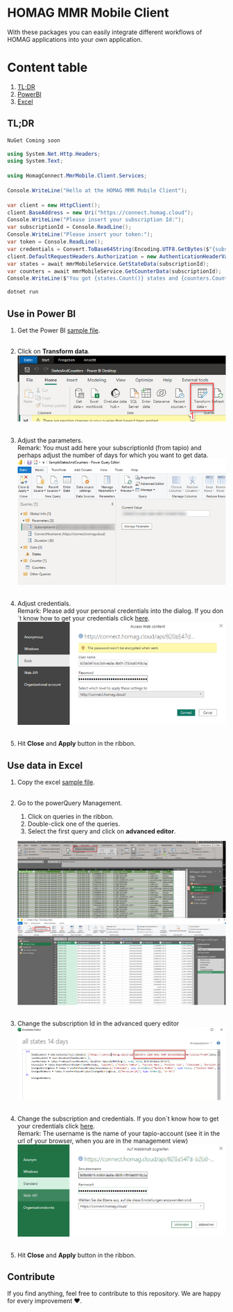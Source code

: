# HOMAG MMR Mobile Client

With these packages you can easily integrate different workflows of HOMAG applications into your own application.

# Content table

1. [TL;DR](#tldr)
2. [PowerBI](#use-in-power-bi)
3. [Excel](#use-data-in-excel)

## TL;DR

~~~bash
NuGet Coming soon 
~~~

~~~csharp
using System.Net.Http.Headers;
using System.Text;

using HomagConnect.MmrMobile.Client.Services;

Console.WriteLine("Hello at the HOMAG MMR Mobile Client");

var client = new HttpClient();
client.BaseAddress = new Uri("https://connect.homag.cloud");
Console.WriteLine("Please insert your subscription Id:");
var subscriptionId = Console.ReadLine();
Console.WriteLine("Please insert your token:");
var token = Console.ReadLine();
var credentials = Convert.ToBase64String(Encoding.UTF8.GetBytes($"{subscriptionId}:{token}"));
client.DefaultRequestHeaders.Authorization = new AuthenticationHeaderValue("Basic", credentials);
var states = await mmrMobileService.GetStateData(subscriptionId);
var counters = await mmrMobileService.GetCounterData(subscriptionId);
Console.WriteLine($"You got {states.Count()} states and {counters.Count()} counter for the last 14 days")
~~~

~~~bash
dotnet run
~~~


## Use in Power BI

1. Get the Power BI [sample file](/Applications/MmrMobile/Samples/PowerBI/StatesAndCounters.pbix).<br><br>


2. Click on **Transform data**.<br>
![Transform](Assets/pbi_main.png)<br><br>

3. Adjust the parameters.<br>
Remark: You must add here your subscriptionId (from tapio) and perhaps adjust the number of days for which you want to get data.<br>
![Parameter adjust](Assets/pbi_params.png)<br><br>

4. Adjust credentials. <br>
Remark: Please add your personal credentials into the dialog. If you don´t know how to get your credentials click [here](/README.md#get-your-personal-access-token-for-your-application).<br>
![Parameter adjust](Assets/pbi_connect.png)<br><br>

5. Hit **Close** and **Apply** button in the ribbon.<br>


## Use data in Excel

1. Copy the excel [sample file](/Applications/MmrMobile/Samples/Excel/StatesAndCounters.xlsx).<br><br>

2. Go to the powerQuery Management.   
   1. Click on queries in the ribbon.
   2. Double-click one of the queries. 
   3. Select the first query and click on **advanced editor**.

   ![Parameter adjust](Assets/excel_main.png)<br><br>

3. Change the subscription Id in the advanced query editor
![Advanced editor](Assets/excel_editor.png)<br><br>

4. Change the subscription and credentials. If you don´t know how to get your credentials click [here](/README.md#get-your-personal-access-token-for-your-application).<br>
Remark: The username is the name of your tapio-account (see it in the url of your browser, when you are in the management view) 
![Alt text](Assets/excel_credentials.png)<br><br>

5. Hit **Close** and **Apply** button in the ribbon.


## Contribute

If you find anything, feel free to contribute to this repository. We are happy for every improvement ❤️.
